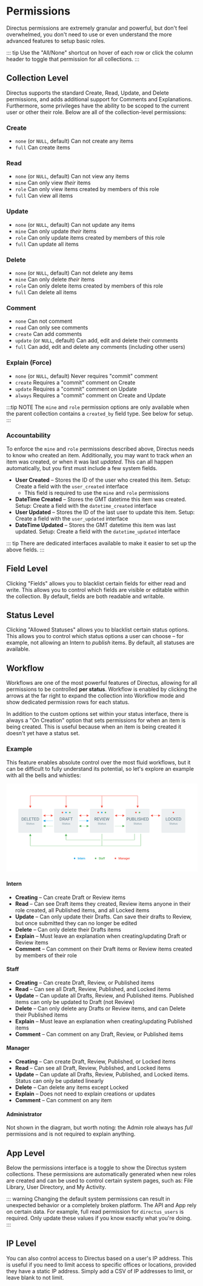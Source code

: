 # Permissions

Directus permissions are extremely granular and powerful, but don't feel overwhelmed, you don't need to use or even understand the more advanced features to setup basic roles.

::: tip
Use the "All/None" shortcut on hover of each row or click the column header to toggle that permission for all collections.
:::

## Collection Level

Directus supports the standard Create, Read, Update, and Delete permissions, and adds additional support for Comments and Explanations. Furthermore, some privileges have the ability to be scoped to the current user or other their role. Below are all of the collection-level permissions:

### Create

* `none` (or `NULL`, default) Can not create any items
* `full` Can create items

### Read

* `none` (or `NULL`, default) Can not view any items
* `mine` Can only view _their_ items
* `role` Can only view items created by members of this role
* `full` Can view all items

### Update

* `none` (or `NULL`, default) Can not update any items
* `mine` Can only update _their_ items
* `role` Can only update items created by members of this role
* `full` Can update all items

### Delete

* `none` (or `NULL`, default) Can not delete any items
* `mine` Can only delete _their_ items
* `role` Can only delete items created by members of this role
* `full` Can delete all items

### Comment

* `none` Can not comment
* `read` Can only see comments
* `create` Can add comments
* `update` (or `NULL`, default) Can add, edit and delete their comments
* `full` Can add, edit and delete any comments (including other users)

### Explain (Force)

* `none` (or `NULL`, default) Never requires "commit" comment
* `create` Requires a "commit" comment on Create
* `update` Requires a "commit" comment on Update
* `always` Requires a "commit" comment on Create and Update

:::tip NOTE
The `mine` and `role` permission options are only available when the parent collection contains a `created_by` field type. See below for setup.
:::

### Accountability

To enforce the `mine` and `role` permissions described above, Directus needs to know who created an item. Additionally, you may want to track _when_ an item was created, or when it was last _updated_. This can all happen automatically, but you first must include a few system fields.

* **User Created** – Stores the ID of the user who created this item. Setup: Create a field with the `user_created` interface
    * This field is required to use the `mine` and `role` permissions
* **DateTime Created** – Stores the GMT datetime this item was created. Setup: Create a field with the `datetime_created` interface
* **User Updated** – Stores the ID of the last user to update this item. Setup: Create a field with the `user_updated` interface
* **DateTime Updated** – Stores the GMT datetime this item was last updated. Setup: Create a field with the `datetime_updated` interface

::: tip
There are dedicated interfaces available to make it easier to set up the above fields.
:::

## Field Level

Clicking "Fields" allows you to blacklist certain fields for either read and write. This allows you to control which fields are visible or editable within the collection. By default, fields are both readable and writable.

## Status Level

Clicking "Allowed Statuses" allows you to blacklist certain status options. This allows you to control which status options a user can choose – for example, not allowing an Intern to _publish_ items. By default, all statuses are available.

## Workflow

Workflows are one of the most powerful features of Directus, allowing for all permissions to be controlled **per status**. Workflow is enabled by clicking the arrows at the far right to expand the collection into Workflow mode and show dedicated permission rows for each status.

In addition to the custom options set within your status interface, there is always a "On Creation" option that sets permissions for when an item is being created. This is useful because when an item is being created it doesn't yet have a status set.

### Example

This feature enables absolute control over the most fluid workflows, but it can be difficult to fully understand its potential, so let's explore an example with all the bells and whistles:

![Workflow Example](../img/workflow-example.png)

#### Intern

* **Creating** – Can create Draft or Review items
* **Read** – Can see Draft items they created, Review items anyone in their role created, all Published items, and all Locked items
* **Update** – Can only update their Drafts. Can save their drafts to Review, but once submitted they can no longer be edited
* **Delete** – Can only delete their Drafts items
* **Explain** – Must leave an explanation when creating/updating Draft or Review items
* **Comment** – Can comment on their Draft items or Review items created by members of their role

#### Staff

* **Creating** – Can create Draft, Review, or Published items
* **Read** – Can see all Draft, Review, Published, and Locked items
* **Update** – Can update all Drafts, Review, and Published items. Published items can only be updated to Draft (not Review)
* **Delete** – Can only delete any Drafts or Review items, and can Delete their Published items
* **Explain** – Must leave an explanation when creating/updating Published items
* **Comment** – Can comment on any Draft, Review, or Published items

#### Manager

* **Creating** – Can create Draft, Review, Published, or Locked items
* **Read** – Can see all Draft, Review, Published, and Locked items
* **Update** – Can update all Drafts, Review, Published, and Locked items. Status can only be updated linearly
* **Delete** – Can delete any items except Locked
* **Explain** – Does not need to explain creations or updates
* **Comment** – Can comment on any item

#### Administrator

Not shown in the diagram, but worth noting: the Admin role always has _full_ permissions and is not required to explain anything.

## App Level

Below the permissions interface is a toggle to show the Directus system collections. These permissions are automatically generated when new roles are created and can be used to control certain system pages, such as: File Library, User Directory, and My Activity.

::: warning
Changing the default system permissions can result in unexpected behavior or a completely broken platform. The API and App rely on certain data. For example, full read permission for `directus_users` is required. Only update these values if you know exactly what you're doing.
:::

## IP Level

You can also control access to Directus based on a user's IP address. This is useful if you need to limit access to specific offices or locations, provided they have a static IP address. Simply add a CSV of IP addresses to limit, or leave blank to not limit.
